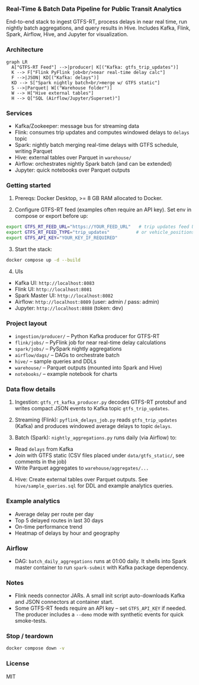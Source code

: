### Real-Time & Batch Data Pipeline for Public Transit Analytics

End-to-end stack to ingest GTFS-RT, process delays in near real time, run nightly batch aggregations, and query results in Hive. Includes Kafka, Flink, Spark, Airflow, Hive, and Jupyter for visualization.

### Architecture

```mermaid
graph LR
  A["GTFS-RT Feed"] -->|producer| K[("Kafka: gtfs_trip_updates")]
  K --> F["Flink PyFlink job<br/>near real-time delay calc"]
  F -->|JSON| KD[("Kafka: delays")]
  KD --> S["Spark nightly batch<br/>merge w/ GTFS static"]
  S -->|Parquet| W[("Warehouse folder")]
  W --> H["Hive external tables"]
  H --> Q["SQL (Airflow/Jupyter/Superset)"]
```

### Services
- Kafka/Zookeeper: message bus for streaming data
- Flink: consumes trip updates and computes windowed delays to `delays` topic
- Spark: nightly batch merging real-time delays with GTFS schedule, writing Parquet
- Hive: external tables over Parquet in `warehouse/`
- Airflow: orchestrates nightly Spark batch (and can be extended)
- Jupyter: quick notebooks over Parquet outputs

### Getting started
1) Prereqs: Docker Desktop, >= 8 GB RAM allocated to Docker.

2) Configure GTFS-RT feed (examples often require an API key). Set env in compose or export before up:

```bash
export GTFS_RT_FEED_URL="https://YOUR_FEED_URL"   # trip updates feed URL
export GTFS_RT_FEED_TYPE="trip_updates"          # or vehicle_positions
export GTFS_API_KEY="YOUR_KEY_IF_REQUIRED"
```

3) Start the stack:

```bash
docker compose up -d --build
```

4) UIs
- Kafka UI: `http://localhost:8083`
- Flink UI: `http://localhost:8081`
- Spark Master UI: `http://localhost:8082`
- Airflow: `http://localhost:8089` (user: admin / pass: admin)
- Jupyter: `http://localhost:8888` (token: dev)

### Project layout
- `ingestion/producer/` – Python Kafka producer for GTFS-RT
- `flink/jobs/` – PyFlink job for near real-time delay calculations
- `spark/jobs/` – PySpark nightly aggregations
- `airflow/dags/` – DAGs to orchestrate batch
- `hive/` – sample queries and DDLs
- `warehouse/` – Parquet outputs (mounted into Spark and Hive)
- `notebooks/` – example notebook for charts

### Data flow details
1) Ingestion: `gtfs_rt_kafka_producer.py` decodes GTFS-RT protobuf and writes compact JSON events to Kafka topic `gtfs_trip_updates`.

2) Streaming (Flink): `pyflink_delays_job.py` reads `gtfs_trip_updates` (Kafka) and produces windowed average delays to topic `delays`.

3) Batch (Spark): `nightly_aggregations.py` runs daily (via Airflow) to:
- Read `delays` from Kafka
- Join with GTFS static (CSV files placed under `data/gtfs_static/`, see comments in the job)
- Write Parquet aggregates to `warehouse/aggregates/...`

4) Hive: Create external tables over Parquet outputs. See `hive/sample_queries.sql` for DDL and example analytics queries.

### Example analytics
- Average delay per route per day
- Top 5 delayed routes in last 30 days
- On-time performance trend
- Heatmap of delays by hour and geography

### Airflow
- DAG: `batch_daily_aggregations` runs at 01:00 daily. It shells into Spark master container to run `spark-submit` with Kafka package dependency.

### Notes
- Flink needs connector JARs. A small init script auto-downloads Kafka and JSON connectors at container start.
- Some GTFS-RT feeds require an API key – set `GTFS_API_KEY` if needed. The producer includes a `--demo` mode with synthetic events for quick smoke-tests.

### Stop / teardown
```bash
docker compose down -v
```

### License
MIT

